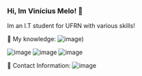 ### Hi, Im Vinícius Melo! 🙋

Im an I.T student for UFRN with various skills!

🧠 My knowledge:
 ![image]([https://img.shields.io/badge/blender-%23F5792A.svg?style=for-the-badge&logo=blender&logoColor=white}](https://img.shields.io/badge/unrealengine-%23313131.svg?style=for-the-badge&logo=unrealengine&logoColor=white)))

  ![image](https://img.shields.io/badge/blender-%23F5792A.svg?style=for-the-badge&logo=blender&logoColor=white})
   ![image](https://img.shields.io/badge/Visual_Studio_Code-0078D4?style=for-the-badge&logo=visual%20studio%20code&logoColor=white})
     ![image](https://img.shields.io/badge/C%2B%2B-00599C?style=for-the-badge&logo=c%2B%2B&logoColor=white})
  

 




📱 Contact Information:
![image]({https://img.shields.io/badge/viniciusmeloreisdonascimento@gmail.com-D14836?style=for-the-badge&logo=gmail&logoColor=white}) 











<!--
**vmeloreis/vmeloreis** is a ✨ _special_ ✨ repository because its `README.md` (this file) appears on your GitHub profile.

Here are some ideas to get you started:

- 🔭 I’m currently working on ...
- 🌱 I’m currently learning ...
- 👯 I’m looking to collaborate on ...
- 🤔 I’m looking for help with ...
- 💬 Ask me about ...
- 📫 How to reach me: ...
- 😄 Pronouns: ...
- ⚡ Fun fact: ...
-->
